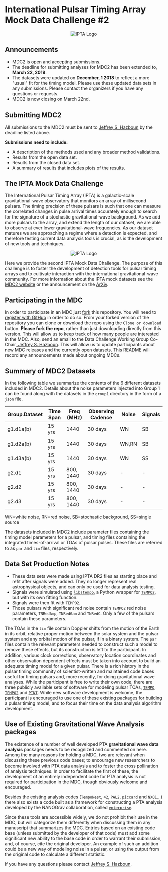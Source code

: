 # International Pulsar Timing Array Mock Data Challenge \#2

<p align="center">
  <img alt="IPTA Logo" src="/images/ipta_logo.jpg">
</p>

Announcements
-------------

  * MDC2 is open and accepting submissions.
  * The deadline for submitting analyses for MDC2 has been extended to, <b>March 22, 2019</b>.
  * The datasets were updated on <b>December, 1 2018</b> to reflect a more "usual" fit for the timing model. Please use these updated data sets in any submissions. Please contact the organizers if you have any questions or requests.
  * MDC2 is now closing on March 22nd.

Submitting MDC2
---------------
All submissions to the MDC2 must be sent to <a href="mailto:hazboun@uw.edu"> Jeffrey S. Hazboun</a> by the deadline listed above.

<b>Submissions need to include:</b>

  * A description of the methods used and any broader method validations.
  * Results from the open data set.
  * Results from the closed data set.
  * A summary of results that includes plots of the results.

The IPTA Mock Data Challenge
----------------------------

The International Pulsar Timing Array (IPTA) is a galactic-scale gravitational-wave observatory that monitors an array of millisecond pulsars. The timing precision of these pulsars is such that one can measure the correlated changes in pulse arrival times accurately enough to search for the signature of a stochastic gravitational-wave background. As we add more pulsars to the array, and extend the length of our dataset, we are able to observe at ever lower gravitational-wave frequencies. As our dataset matures we are approaching a regime where a detection is expected, and therefore testing current data analysis tools is crucial, as is the development of new tools and techniques.

<p align="center">
  <img alt="IPTA Logo" src="/images/PTA_on_galaxy2a.jpg">
</p>

Here we provide the second IPTA Mock Data Challenge. The purpose of this challenge is to foster the development of detection tools for pulsar timing arrays and to cultivate interaction with the international gravitational-wave community. For more information about the IPTA mock datasets see the
<a href="https://ipta.github.io/mock_data_challenge/">MDC2 website</a> or the announcement on the <a href="http://arxiv.org/abs/1810.10527">ArXiv</a>.

Participating in the MDC
------------------------

In order to participate in an MDC just <a href="https://guides.github.com/activities/forking/">fork</a> this repository. You will need to <a href="https://help.github.com/articles/signing-up-for-a-new-github-account/">register with GitHub</a> in order to do so. From your forked version of the repository you can clone or download the repo using the `Clone or download` button. <b>Please fork the repo</b>, rather than just downloading directly from this version. This will allow us to keep track of how many people are interested in the MDC. Also, send an email to the Data Challenge Working Group Co-Chair,<a href="mailto:hazboun@uw.edu"> Jeffrey S. Hazboun</a>. This will allow us to update participants about new MDC releases and the currently open datasets. This README will record any announcements made about ongoing MDCs.

Summary of MDC2 Datasets
------------------------

In the following table we summarize the contents of the 6 different datasets included in MDC2. Details about the noise parameters injected into Group 1 can be found along with the datasets in the `group1` directory in the form of a `json` file.

|Group.Dataset   | Time Span | Freq (MHz)  | Observing Cadence |  Noise | Signals  |
|---|---|---|---|---|---|
|g1.d1a(b) | 15 yrs | 1440  | 30 days | WN | SB|
|g1.d2a(b) | 15 yrs | 1440  | 30 days | WN,RN | SB |
|g1.d3a(b) | 15 yrs | 1440  | 30 days | WN | SS |
|g2.d1 | 15 yrs | 800, 1440  | 30 days | - | - |
|g2.d2 | 15 yrs | 800, 1440  | 30 days | - | - |
|g2.d3 | 15 yrs | 800, 1440  | 30 days | - | - |

WN=white noise, RN=red noise, SB=stochastic background, SS=single source

The datasets included in MDC2 include parameter files containing the timing model parameters for a pulsar, and timing files containing the integrated times-of-arrival or TOAs of pulsar pulses.
These files are referred to as `par` and `tim` files, respectively.

Data Set Production Notes
-------------------------

  * These data sets were made using IPTA DR2 files as starting place and refit after signals were added. They no longer represent real astrophysical objects, and can only be used for data analysis testing.
  * Signals were simulated using <a href="https://github.com/vallis/libstempo">`libstempo`</a>, a Python wrapper for <a href="https://bitbucket.org/psrsoft/tempo2">`TEMPO2`</a>, but with its own fitting function.
  * Signals were then fit with `TEMPO2`.
  * Those pulsars with significant red noise contain `TEMPO2` red noise parameters, `TNRedAmp`, `TNRedGam` and `TNRedC`. Only a few of the pulsars contain these parameters.

The TOAs in the `tim` file contain Doppler shifts from the motion of the Earth in its orbit, relative proper motion between the solar system and the pulsar system and any orbital motion of the pulsar, if in a binary system. The `par` files contain the relevant parameters needed to construct such a model to remove these effects, but its construction is left to the participant.
In addition, various clock corrections, observatory location coordinates and other observation dependent effects must be taken into account to build an adequate timing model for a given pulsar.
There is a rich history in the pulsar timing community of scientist-written and maintained code bases useful for timing pulsars and, more recently, for doing gravitational wave analyses.
While the participant is free to write their own code, there are three publicly available sets of software for modeling pulsar TOAs,
<a href="http://tempo.sourceforge.net/">`TEMPO`</a>, <a href="https://bitbucket.org/psrsoft/tempo2">`TEMPO2`</a> and <a href="https://github.com/nanograv/pint">`PINT`</a>.
While new software development is welcome, the participant is encouraged to use one of these existing packages for building a pulsar timing model, and to focus their time on the data analysis algorithm development.

Use of Existing Gravitational Wave Analysis packages
----------------------------------------------------

The existence of a number of well developed PTA <b>gravitational wave data analysis</b> packages needs to be recognized and commented on here.
Among the many reasons for holding a MDC, two are relevant when discussing these previous code bases; to encourage new researchers to become involved with PTA data analysis and to foster the cross pollination of analysis techniques.
In order to facilitate the first of these, the development of an entirely independent code for PTA analysis is not required for participation in the MDC, though obviously welcome and encouraged.

Besides the existing analysis codes (<a href="http://tempo.sourceforge.net/">`TempoNest`</a>, `42`,
<a href="https://github.com/jellis18/PAL2">`PAL2`</a>, <a href="https://github.com/vhaasteren/piccard">`piccard`</a> and <a href="https://github.com/stevertaylor/NX01">`NX01`</a>...) there also exists a code built as a framework for constructing a PTA analysis developed by the NANOGrav collaboration, called <a href="https://github.com/nanograv/enterprise">`enterprise`</a>.

Since these tools are accessible widely, we do not prohibit their use in the MDC, but will categorize them differently when discussing them in any manuscript that summarizes the MDC.
Entries based on an existing code base (unless submitted by the developer of that code) must add some significant new ability to the base code in order to warrant their submission, and, of course, cite the original developer. An example of such an addition could be a new way of modeling noise in a pulsar, or using the output from the original code to calculate a different statistic.

If you have any questions please contact <a href="mailto:hazboun@uw.edu"> Jeffrey S. Hazboun</a>.
